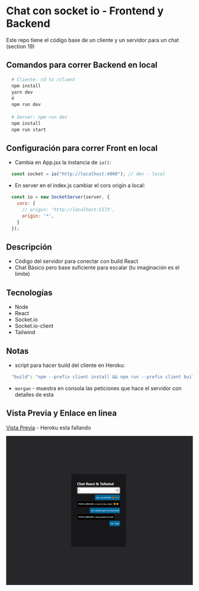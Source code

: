 # Chat con socket io - Frontend y Backend

Este repo tiene el código base de un cliente y un servidor para un chat (section 19)

## Comandos para correr Backend en local

```bash
  # Cliente: cd to /client
  npm install
  yarn dev
  ó
  npm run dev

  # Server: npm run dev
  npm install
  npm run start
```

## Configuración para correr Front en local

- Cambia en App.jsx la instancia de `io()`:

```js
  const socket = io("http://localhost:4000"); // dev - local
```

- En server en el index.js cambiar el cors origin a local:

```js
  const io = new SocketServer(server, {
    cors: {
      // origin: 'http://localhost:5173',
      origin: '*',
    }
  });
```

## Descripción

- Código del servidor para conectar con build React
- Chat Básico pero base suficiente para escalar (tu imaginación es el limite)

## Tecnologías

- Node
- React
- Socket.io
- Socket.io-client
- Tailwind

## Notas

- script para hacer build del cliente en Heroku:

```bash
  "build": "npm --prefix client install && npm run --prefix client build"
```

- `morgan` - muestra en consola las peticiones que hace el servidor con detalles de esta

## Vista Previa y Enlace en linea

[Vista Previa](https://cool-chat-87a5e9.netlify.app/) - Heroku esta fallando

![Pagina Principal](./assets/chat-node-react.jpeg)
